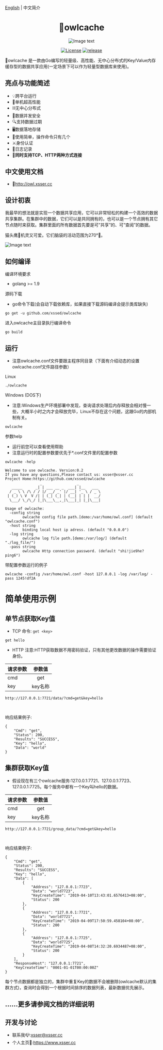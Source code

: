 <a href="https://github.com/xssed/owlcache" target="_blank">English</a> | 中文简介

<div align="center">

# 🦉owlcache

![Image text](https://github.com/xssed/owlcache/blob/master/doc/assets/owl.jpg?raw=true)

[![License](https://img.shields.io/github/license/xssed/owlcache.svg)](https://github.com/xssed/owlcache/blob/master/LICENSE)
[![release](https://img.shields.io/github/release/xssed/owlcache.svg?style=popout-square)](https://github.com/xssed/owlcache/releases)

</div>

 🦉owlcache 是一款由Go编写的轻量级、高性能、无中心分布式的Key/Value内存缓存型的数据共享应用(一定场景下可以作为轻量型数据库来使用)。    


## 亮点与功能简述

* 💡跨平台运行
* 🚀单机超高性能
* ⛓无中心分布式
* 🌈数据并发安全
* 🔍支持数据过期
* 🖥数据落地存储
* 🎨使用简单，操作命令只有几个
* ⚔️身份认证
* 📝日志记录
* 🔭**同时支持TCP、HTTP两种方式连接**


## 中文使用文档
- 📝http://owl.xsser.cc  


## 设计初衷

我最早的想法就是实现一个数据共享应用，它可以非常轻松的构建一个高效的数据共享集群。在集群中的数据，它们可以是共同拥有的，也可以是一个节点拥有其它节点随时来获取。集群里面的所有数据首先要是可“共享”的、可“查阅”的数据。

猫头鹰🦉机灵又可爱。它们脑袋的活动范围为270°🦉。      


![Image text](https://github.com/xssed/owlcache/blob/master/doc/assets/group.gif?raw=true)



## 如何编译

编译环境要求
* golang >= 1.9

源码下载
* go命令下载(会自动下载依赖库，如果直接下载源码编译会提示类库缺失)
```shell
go get -u github.com/xssed/owlcache
```

进入owlcache主目录执行编译命令
```shell
go build
```

## 运行
* 注意owlcache.conf文件要跟主程序同目录（下面有介绍动态的设置owlcache.conf文件路径参数）  

Linux
```shell
./owlcache
```
Windows (DOS下)  
* 注意:Windows生产环境部署中发现，查询请求处理后内存释放会相对慢一些，大概半小时之内才会释放完毕，Linux不存在这个问题，这跟Go的内部机制有关。
```shell
owlcache
```

参数help
* 运行前您可以查看使用帮助 
* 注意运行时的配置参数要优先于*.conf文件里的配置参数

```shell
owlcache -help
```
```shell
Welcome to use owlcache. Version:0.2
If you have any questions,Please contact us: xsser@xsser.cc
Project Home:https://github.com/xssed/owlcache
                _                _
   _____      _| | ___ __ _  ___| |__   ___
  / _ \ \ /\ / / |/ __/ _' |/ __| '_ \ / _ \
 | (_) \ V  V /| | (_| (_| | (__| | | |  __/
  \___/ \_/\_/ |_|\___\__,_|\___|_| |_|\___|

Usage of owlcache:
  -config string
        owlcache config file path.[demo:/var/home/owl.conf] (default "owlcache.conf")
  -host string
        binding local host ip adress. (default "0.0.0.0")
  -log string
        owlcache log file path.[demo:/var/log/] (default "./log_file/")
  -pass string
        owlcache Http connection password. (default "shi!jie9he?ping6")
```

带配置参数运行的例子
```shell
owlcache -config /var/home/owl.conf -host 127.0.0.1 -log /var/log/ -pass 1245!df2A
```

# 简单使用示例
## 单节点获取Key值
* TCP
命令: `get <key>`
~~~shell
get hello
~~~

* HTTP
注意:HTTP获取数据不用密码验证，只有其他更改数据的操作需要验证身份。


|请求参数        | 参数值          | 
| ------------- |:-------------: |
| cmd           |  get           | 
| key           |  key名称        | 

~~~shell
http://127.0.0.1:7721/data/?cmd=get&key=hello
~~~
<br>

响应结果例子:
~~~shell
{
    "Cmd": "get",
    "Status": 200,
    "Results": "SUCCESS",
    "Key": "hello",
    "Data": "world"
}
~~~

## 集群获取Key值
* 假设现在有三个owlcache服务:127.0.0.1:7721、127.0.0.1:7723、127.0.0.1:7725。每个服务中都有一个Key叫hello的数据。


|请求参数        | 参数值          | 
| ------------- |:-------------: |
| cmd           |  get           | 
| key           |  key名称        | 


~~~shell
http://127.0.0.1:7721/group_data/?cmd=get&key=hello
~~~
<br>

响应结果例子:   
~~~shell
{
    "Cmd": "get",
    "Status": 200,
    "Results": "SUCCESS",
    "Key": "hello",
    "Data": [
        {
            "Address": "127.0.0.1:7723",
            "Data": "world7723",
            "KeyCreateTime": "2019-04-10T13:43:01.6576413+08:00",
            "Status": 200
        },
        {
            "Address": "127.0.0.1:7721",
            "Data": "world7721",
            "KeyCreateTime": "2019-04-09T17:50:59.458104+08:00",
            "Status": 200
        },
        {
            "Address": "127.0.0.1:7725",
            "Data": "world7725",
            "KeyCreateTime": "2019-04-08T14:32:20.6934487+08:00",
            "Status": 200
        }
    ],
    "ResponseHost": "127.0.0.1:7721",
    "KeyCreateTime": "0001-01-01T00:00:00Z"
}

~~~

每个节点数据都是独立的，集群中重复Key的数据不会被删除(owlcache默认的集群方式)，查询时会得到一个根据时间排序的数据列表，最新数据优先展示。  



## ......更多请参阅文档的详细说明




## 开发与讨论
- 联系我📪:xsser@xsser.cc
- 个人主页🛀:https://www.xsser.cc



